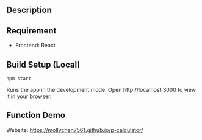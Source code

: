 ## Description

## Requirement

- Frontend: React

## Build Setup (Local)

```
npm start
```

Runs the app in the development mode.
Open http://localhost:3000 to view it in your browser.

## Function Demo

Website: https://mollychen7561.github.io/p-calculator/

###
